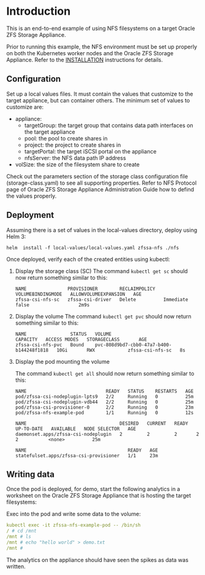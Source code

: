 # Introduction

This is an end-to-end example of using NFS filesystems on a target
Oracle ZFS Storage Appliance.

Prior to running this example, the NFS environment must be set up properly
on both the Kubernetes worker nodes and the Oracle ZFS Storage Appliance.
Refer to the [INSTALLATION](../../INSTALLATION.md) instructions for details.

## Configuration

Set up a local values files. It must contain the values that customize to the 
target appliance, but can container others. The minimum set of values to
customize are:

* appliance:
  * targetGroup: the target group that contains data path interfaces on the target appliance
  * pool: the pool to create shares in
  * project: the project to create shares in
  * targetPortal: the target iSCSI portal on the appliance
  * nfsServer: the NFS data path IP address
* volSize: the size of the filesystem share to create

Check out the parameters section of the storage class configuration file (storage-class.yaml) 
to see all supporting properties. Refer to NFS Protocol page of Oracle ZFS Storage Appliance
Administration Guide how to defind the values properly.

## Deployment

Assuming there is a set of values in the local-values directory, deploy using Helm 3:

```
helm  install -f local-values/local-values.yaml zfssa-nfs ./nfs
```

Once deployed, verify each of the created entities using kubectl:

1. Display the storage class (SC)
    The command `kubectl get sc` should now return something similar to this:

    ```text
    NAME               PROVISIONER        RECLAIMPOLICY   VOLUMEBINDINGMODE   ALLOWVOLUMEEXPANSION   AGE
    zfssa-csi-nfs-sc   zfssa-csi-driver   Delete          Immediate           false                  2m9s
    ```
2. Display the volume
    The command `kubectl get pvc` should now return something similar to this:
    ```text
    NAME                STATUS   VOLUME                                     CAPACITY   ACCESS MODES   STORAGECLASS       AGE
    zfssa-csi-nfs-pvc   Bound    pvc-808d9bd7-cbb0-47a7-b400-b144248f1818   10Gi       RWX            zfssa-csi-nfs-sc   8s
    ```
3. Display the pod mounting the volume

    The command `kubectl get all` should now return something similar to this:
    ```text
    NAME                             READY   STATUS    RESTARTS   AGE
    pod/zfssa-csi-nodeplugin-lpts9   2/2     Running   0          25m
    pod/zfssa-csi-nodeplugin-vdb44   2/2     Running   0          25m
    pod/zfssa-csi-provisioner-0      2/2     Running   0          23m
    pod/zfssa-nfs-example-pod        1/1     Running   0          12s

    NAME                                  DESIRED   CURRENT   READY   UP-TO-DATE   AVAILABLE   NODE SELECTOR   AGE
    daemonset.apps/zfssa-csi-nodeplugin   2         2         2       2            2           <none>          25m

    NAME                                     READY   AGE
    statefulset.apps/zfssa-csi-provisioner   1/1     23m

    ```

## Writing data

Once the pod is deployed, for demo, start the following analytics in a worksheet on
the Oracle ZFS Storage Appliance that is hosting the target filesystems:

Exec into the pod and write some data to the volume:
```yaml
kubectl exec -it zfssa-nfs-example-pod -- /bin/sh
/ # cd /mnt
/mnt # ls
/mnt # echo "hello world" > demo.txt
/mnt # 
```

The analytics on the appliance should have seen the spikes as data was written.
